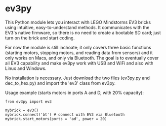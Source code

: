 ev3py
=====

This Python module lets you interact with LEGO Mindstorms EV3 bricks using intuitive, easy-to-understand methods. It communicates with the EV3's native firmware, so there is no need to create a bootable SD card; just turn on the brick and start coding.

For now the module is still inchoate; it only covers three basic functions (starting motors, stopping motors, and reading data from sensors) and it only works on Macs, and only via Bluetooth. The goal is to eventually cover all EV3 capability and make ev3py work with USB and WiFi and also with Linux and Windows.

No installation is necessary. Just download the two files (ev3py.py and dec_to_hex.py) and import the 'ev3' class from ev3py.

Usage example (starts motors in ports A and D, with 20% capacity):

    from ev3py import ev3

    mybrick = ev3()
    mybrick.connect('bt') # connect with EV3 via Bluetooth
    mybrick.start_motors(ports = 'ad', power = 20)
